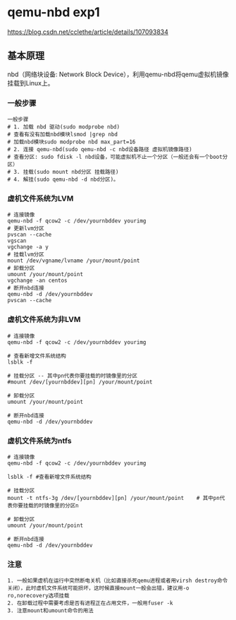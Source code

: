 # qemu-nbd exp1

https://blog.csdn.net/cclethe/article/details/107093834

## 基本原理

nbd（网络块设备: Network Block Device），利用qemu-nbd将qemu虚拟机镜像挂载到Linux上。

### 一般步骤

```shell
一般步骤
# 1. 加载 nbd 驱动(sudo modprobe nbd)
# 查看有没有加载nbd模块lsmod |grep nbd
# 加载nbd模块sudo modprobe nbd max_part=16
# 2. 连接 qemu-nbd(sudo qemu-nbd -c nbd设备路径 虚拟机镜像路径)
# 查看分区: sudo fdisk -l nbd设备，可能虚拟机不止一个分区（一般还会有一个boot分区）
# 3. 挂载(sudo mount nbd分区 挂载路径)
# 4. 解挂(sudo qemu-nbd -d nbd分区)。

```

### 虚机文件系统为LVM

```shell
# 连接镜像
qemu-nbd -f qcow2 -c /dev/yournbddev yourimg
# 更新lvm分区
pvscan --cache
vgscan
vgchange -a y
# 挂载lvm分区
mount /dev/vgname/lvname /your/mount/point
# 卸载分区
umount /your/mount/point
vgchange -an centos
# 断开nbd连接
qemu-nbd -d /dev/yournbddev
pvscan --cache
```

### 虚机文件系统为非LVM

```shell
# 连接镜像
qemu-nbd -f qcow2 -c /dev/yournbddev yourimg

# 查看新增文件系统结构
lsblk -f

# 挂载分区 -- 其中pn代表你要挂载的时镜像里的分区
#mount /dev/[yournbddev][pn] /your/mount/point

# 卸载分区
umount /your/mount/point

# 断开nbd连接
qemu-nbd -d /dev/yournbddev

```

### 虚机文件系统为ntfs

```shell
# 连接镜像
qemu-nbd -f qcow2 -c /dev/yournbddev yourimg

lsblk -f #查看新增文件系统结构

# 挂载分区
mount -t ntfs-3g /dev/[yournbddev][pn] /your/mount/point	# 其中pn代表你要挂载的时镜像里的分区n

# 卸载分区
umount /your/mount/point

# 断开nbd连接
qemu-nbd -d /dev/yournbddev
```

### 注意

```text
1. 一般如果虚机在运行中突然断电关机（比如直接杀死qemu进程或者用virsh destroy命令关闭），此时虚机文件系统可能损坏，这时候直接mount一般会出错，建议用-o ro,norecovery选项挂载
2. 在卸载过程中需要考虑是否有进程正在占用文件，一般用fuser -k
3. 注意mount和umount命令的用法
```
